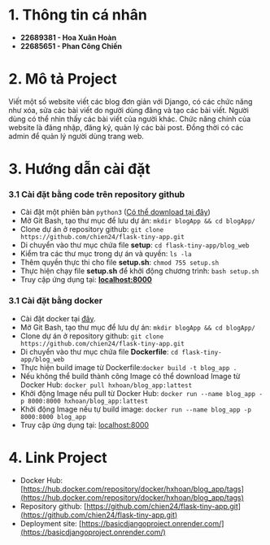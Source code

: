 # 1. Thông tin cá nhân
- **22689381 - Hoa Xuân Hoàn**
- **22685651 - Phan Công Chiến**


# 2. Mô tả Project
Viết một số website viết các blog đơn giản với Django, có các chức năng như xóa, sửa các bài viết do người dùng đăng và tạo các bài viết. Người dùng có thể nhìn thấy các bài viết của người khác. Chức năng chính của website là đăng nhập, đăng ký, quản lý các bài post. Đồng thời có các admin để quản lý người dùng trang web.

# 3. Hướng dẫn cài đặt
### 3.1 Cài đặt bằng code trên repository github
- Cài đặt một phiên bản ```python3``` ([Có thể download tại đây](https://www.python.org/downloads/))
- Mở Git Bash, tạo thư mục để lưu dự án: ```mkdir blogApp && cd blogApp/```
- Clone dự án ở repository github: ```git clone https://github.com/chien24/flask-tiny-app.git```
- Di chuyển vào thư mục chứa file **setup**: ```cd flask-tiny-app/blog_web```
- Kiểm tra các thư mục trong dự án và quyền: ```ls -la```
- Thêm quyền thực thi cho file **setup.sh**: ```chmod 755 setup.sh```
- Thực hiện chạy file **setup.sh** để khởi động chương trình: ```bash setup.sh```
- Truy cập ứng dụng tại: **[localhost:8000](http://localhost:8000/)**


### 3.1 Cài đặt bằng docker
- Cài đặt docker tại [đây](https://www.docker.com/products/docker-desktop/).
- Mở Git Bash, tạo thư mục để lưu dự án: ```mkdir blogApp && cd blogApp/```
- Clone dự án ở repository github: ```git clone https://github.com/chien24/flask-tiny-app.git```
- Di chuyển vào thư mục chứa file **Dockerfile**: ```cd flask-tiny-app/blog_web```
- Thực hiện build image từ Dockerfile:```docker build -t blog_app .```
- Nếu không thể build thành công Image có thể download Image từ Docker Hub: ```docker pull hxhoan/blog_app:lattest```
- Khởi động Image nếu pull từ Docker Hub: ```docker run --name blog_app -p 8000:8000 hxhoan/blog_app:lattest```
- Khởi động Image nếu tự build image: ```docker run --name blog_app -p 8000:8000 blog_app```
- Truy cập ứng dụng tại: [localhost:8000](http://localhost:8000/)


# 4. Link Project
- Docker Hub: [https://hub.docker.com/repository/docker/hxhoan/blog_app/tags](https://hub.docker.com/repository/docker/hxhoan/blog_app/tags)
- Repository github: [https://github.com/chien24/flask-tiny-app.git](https://github.com/chien24/flask-tiny-app.git)
- Deployment site: [https://basicdjangoproject.onrender.com/](https://basicdjangoproject.onrender.com/)